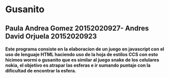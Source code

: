 # Gusanito

## Paula Andrea Gomez 20152020927- Andres David Orjuela 20152020923

#### Este programa consiste en la elaboracion de un juego en javascript con el uso de lenguaje HTML haciendo uso de la hoja de estilos CCS con esto hicimos wormi o gusanito que es similar al juego snake de los celulares nokia, el objetivo es atrapar las esferas e ir sumando puntaje con la dificultad de encontrar la esfera.
